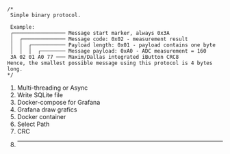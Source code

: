 ```
/*
 Simple binary protocol.

 Example:
 ┌───────────────── Message start marker, always 0x3A
 │  ┌────────────── Message code: 0x02 - measurement result
 │  │  ┌─────────── Payload length: 0x01 - payload contains one byte
 │  │  │  ┌──────── Message payload: 0xA0 - ADC measurement = 160
 3A 02 01 A0 77 ─── Maxim/Dallas integrated iButton CRC8
Hence, the smallest possible message using this protocol is 4 bytes long.
*/
```

1. Multi-threading or Async
2. Write SQLite file
3. Docker-compose for Grafana
4. Grafana draw grafics
5. Docker container
6. Select Path
7. CRC
8. ***
